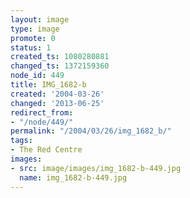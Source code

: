 ```yaml
---
layout: image
type: image
promote: 0
status: 1
created_ts: 1080280881
changed_ts: 1372159360
node_id: 449
title: IMG_1682-b
created: '2004-03-26'
changed: '2013-06-25'
redirect_from:
- "/node/449/"
permalink: "/2004/03/26/img_1682_b/"
tags:
- The Red Centre
images:
- src: image/images/img_1682-b-449.jpg
  name: img_1682-b-449.jpg
---
```


